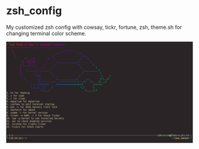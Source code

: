 # zsh_config
My customized zsh config with cowsay, tickr, fortune, zsh, theme.sh for changing terminal color scheme.

![alt text](image.png)
